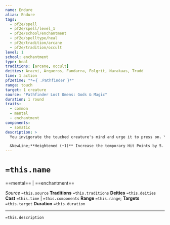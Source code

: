 ```yaml
---
name: Endure
alias: Endure
tags:
  - pf2e/spell
  - pf2e/spell/level_1
  - pf2e/school/enchantment
  - pf2e/spelltype/heal
  - pf2e/tradition/arcane
  - pf2e/tradition/occult
level: 1
school: enchantment
type: heal
traditions: [arcane, occult]
deities: Arazni, Arqueros, Fandarra, Folgrit, Narakaas, Trudd
time: 1 action
pf2etime: "*⬻{ .Pathfinder }*"
range: touch
target: 1 creature
source: "Pathfinder Lost Omens: Gods & Magic"
duration: 1 round
traits:
  - common
  - mental
  - enchantment
components:
  - somatic
description: >
  You invigorate the touched creature's mind and urge it to press on. You grant the touched creature 5 temporary Hit Points.

  &NewLine;**Heightened (+1)** Increase the temporary Hit Points by 5.
---
```

# `=this.name`
==mental== | ==enchantment==

*Source* `=this.source`
**Traditions** `=this.traditions`
**Deities** `=this.deities`
**Cast** `=this.time` | `=this.components`
**Range** `=this.range`; **Targets** `=this.target`
**Duration** `=this.duration`

***
`=this.description`